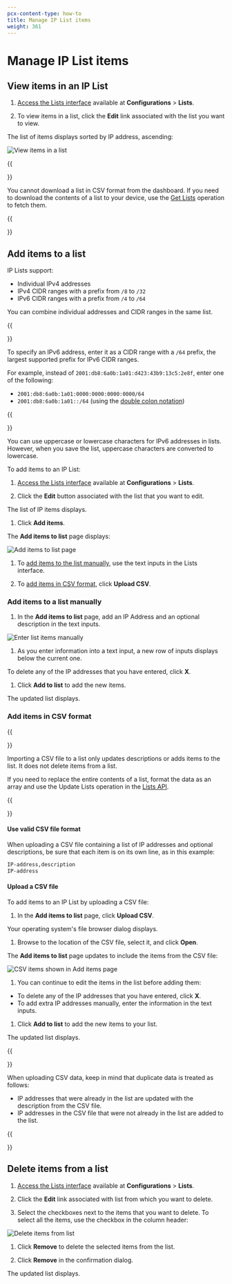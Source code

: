 ```yaml
---
pcx-content-type: how-to
title: Manage IP List items
weight: 361
---
```


# Manage IP List items

## View items in an IP List

1.  [Access the Lists interface](/firewall/cf-dashboard/rules-lists/) available at **Configurations** > **Lists**.

2.  To view items in a list, click the **Edit** link associated with the list you want to view.

The list of items displays sorted by IP address, ascending:

![View items in a list](/firewall/static/lists-view-items-in-list.png)

{{<Aside type="note' header='Note">}}

You cannot download a list in CSV format from the dashboard. If you need to download the contents of a list to your device, use the [Get Lists](https://api.cloudflare.com/#rules-lists-list-lists) operation to fetch them.

{{</Aside>}}

## Add items to a list

IP Lists support:

*   Individual IPv4 addresses
*   IPv4 CIDR ranges with a prefix from `/8` to `/32`
*   IPv6 CIDR ranges with a prefix from `/4` to `/64`

You can combine individual addresses and CIDR ranges in the same list.

{{<Aside type="note' header='Note">}}

To specify an IPv6 address, enter it as a CIDR range with a `/64` prefix, the largest supported prefix for IPv6 CIDR ranges.

For example, instead of `2001:db8:6a0b:1a01:d423:43b9:13c5:2e8f`, enter one of the following:

*   `2001:db8:6a0b:1a01:0000:0000:0000:0000/64`
*   `2001:db8:6a0b:1a01::/64` (using the [double colon notation](https://tools.ietf.org/html/rfc5952#section-4.2))

{{</Aside>}}

You can use uppercase or lowercase characters for IPv6 addresses in lists. However, when you save the list, uppercase characters are converted to lowercase.

To add items to an IP List:

1.  [Access the Lists interface](/firewall/cf-dashboard/rules-lists/) available at **Configurations** > **Lists**.

2.  Click the **Edit** button associated with the list that you want to edit.

The list of IP items displays.

1.  Click **Add items**.

The **Add items to list** page displays:

![Add items to list page](/firewall/static/lists-add-items-to-list-page.png)

1.  To [add items to the list manually](#add-items-to-a-list-manually), use the text inputs in the Lists interface.

2.  To [add items in CSV format](/firewall/cf-dashboard/rules-lists/manage-items/#add-items-in-csv-format), click **Upload CSV**.

### Add items to a list manually

1.  In the **Add items to list** page, add an IP Address and an optional description in the text inputs.

![Enter list items manually](/firewall/static/lists-add-items-manually.png)

1.  As you enter information into a text input, a new row of inputs displays below the current one.

To delete any of the IP addresses that you have entered, click **X**.

1.  Click **Add to list** to add the new items.

The updated list displays.

### Add items in CSV format

{{<Aside type="warning' header='Important">}}

Importing a CSV file to a list only updates descriptions or adds items to the list. It does not delete items from a list.

If you need to replace the entire contents of a list, format the data as an array and use the Update Lists operation in the [Lists API](/firewall/api/cf-lists/endpoints/).

{{</Aside>}}

#### Use valid CSV file format

When uploading a CSV file containing a list of IP addresses and optional descriptions, be sure that each item is on its own line, as in this example:

```txt
IP-address,description
IP-address
```

#### Upload a CSV file

To add items to an IP List by uploading a CSV file:

1.  In the **Add items to list** page, click **Upload CSV**.

Your operating system's file browser dialog displays.

1.  Browse to the location of the CSV file, select it, and click **Open**.

The **Add items to list** page updates to include the items from the CSV file:

![CSV items shown in Add items page](/firewall/static/lists-add-items-csv.png)

1.  You can continue to edit the items in the list before adding them:

*   To delete any of the IP addresses that you have entered, click **X**.
*   To add extra IP addresses manually, enter the information in the text inputs.

1.  Click **Add to list** to add the new items to your list.

The updated list displays.

{{<Aside type="warning' header='Important">}}

When uploading CSV data, keep in mind that duplicate data is treated as follows:

*   IP addresses that were already in the list are updated with the description from the CSV file.
*   IP addresses in the CSV file that were not already in the list are added to the list.

{{</Aside>}}

## Delete items from a list

1.  [Access the Lists interface](/firewall/cf-dashboard/rules-lists/) available at **Configurations** > **Lists**.

2.  Click the **Edit** link associated with list from which you want to delete.

3.  Select the checkboxes next to the items that you want to delete. To select all the items, use the checkbox in the column header:

![Delete items from list](/firewall/static/lists-delete-items.png)

1.  Click **Remove** to delete the selected items from the list.

2.  Click **Remove** in the confirmation dialog.

The updated list displays.
